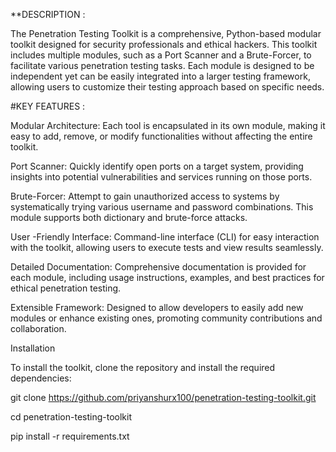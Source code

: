

**DESCRIPTION : 

The Penetration Testing Toolkit is a comprehensive, Python-based modular toolkit designed for security professionals and ethical hackers. This toolkit includes multiple modules, such as a Port Scanner and a Brute-Forcer, to facilitate various penetration testing tasks. Each module is designed to be independent yet can be easily integrated into a larger testing framework, allowing users to customize their testing approach based on specific needs.

#KEY FEATURES : 

Modular Architecture: Each tool is encapsulated in its own module, making it easy to add, remove, or modify functionalities without affecting the entire toolkit.

Port Scanner: Quickly identify open ports on a target system, providing insights into potential vulnerabilities and services running on those ports.

Brute-Forcer: Attempt to gain unauthorized access to systems by systematically trying various username and password combinations. This module supports both dictionary and brute-force attacks.

User -Friendly Interface: Command-line interface (CLI) for easy interaction with the toolkit, allowing users to execute tests and view results seamlessly.

Detailed Documentation: Comprehensive documentation is provided for each module, including usage instructions, examples, and best practices for ethical penetration testing.

Extensible Framework: Designed to allow developers to easily add new modules or enhance existing ones, promoting community contributions and collaboration.

Installation

To install the toolkit, clone the repository and install the required dependencies:

git clone https://github.com/priyanshurx100/penetration-testing-toolkit.git

cd penetration-testing-toolkit

pip install -r requirements.txt

